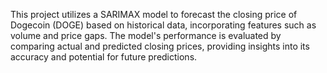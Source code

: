 This project utilizes a SARIMAX model to forecast the closing price of Dogecoin (DOGE) based on historical data, incorporating features such as volume and price gaps. The model's performance is evaluated by comparing actual and predicted closing prices, providing insights into its accuracy and potential for future predictions.
